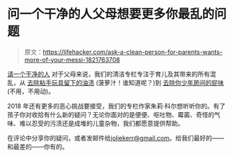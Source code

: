 # 问一个干净的人父母想要更多你最乱的问题

> 原文：<https://lifehacker.com/ask-a-clean-person-for-parents-wants-more-of-your-messi-1821763708>

[请一个干净的人](https://lifehacker.com/tag/ask-a-clean-person) 对于父母来说，我们的清洁专栏专注于育儿及其带来的所有混乱，从 [去除粘手玩具留下的油渍](https://offspring.lifehacker.com/how-to-remove-oily-stains-left-by-sticky-hand-toys-1818724171) (菠萝汁！谁知道呢？)到 [去除你少年房间的屁味](https://offspring.lifehacker.com/how-to-deal-with-the-fart-smell-in-your-teenagers-room-1820610014) (不用，不用动)。



2018 年还有更多的恶心挑战要接受，我们的专栏作家朱莉·科尔想听听你的。有了孩子你对收拾有什么新的疑问？无论你面对的是便便、呕吐物、霉菌、奇怪的气味、难以忍受的污渍还是成堆的儿童杂物，我们都愿意提供帮助。

在评论中分享你的疑问，或者发邮件给[joliekerr@gmail.com](mailto:joliekerr@gmail.com)。给我们最好的——和最差的——你有的。
